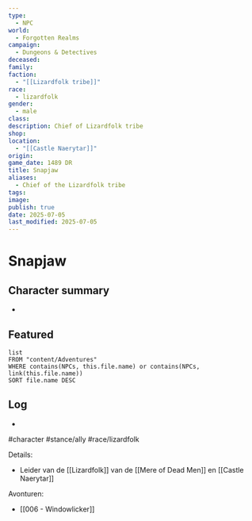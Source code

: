 ```yaml
---
type:
  - NPC
world:
  - Forgotten Realms
campaign:
  - Dungeons & Detectives
deceased: 
family: 
faction:
  - "[[Lizardfolk tribe]]"
race:
  - lizardfolk
gender:
  - male
class: 
description: Chief of Lizardfolk tribe
shop: 
location:
  - "[[Castle Naerytar]]"
origin: 
game_date: 1489 DR
title: Snapjaw
aliases:
  - Chief of the Lizardfolk tribe
tags: 
image: 
publish: true
date: 2025-07-05
last_modified: 2025-07-05
---
```

# Snapjaw

## Character summary
* 

## Featured
```dataview
list
FROM "content/Adventures"
WHERE contains(NPCs, this.file.name) or contains(NPCs, link(this.file.name))
SORT file.name DESC
```

## Log
* 
#character #stance/ally #race/lizardfolk 

Details:
- Leider van de [[Lizardfolk]] van de [[Mere of Dead Men]] en [[Castle Naerytar]]

Avonturen:
- [[006 - Windowlicker]]